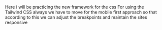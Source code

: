 Here i will be practicing the new framework for the css
For using the Tailwind CSS always we have to move for the mobile first approach so that according to this we can adjust the breakpoints and maintain the sites responsive
